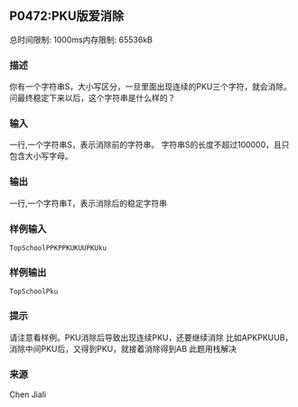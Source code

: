 ## P0472:PKU版爱消除

总时间限制: 1000ms内存限制: 65536kB

### 描述

你有⼀个字符串S，⼤小写区分，⼀旦⾥⾯出现连续的PKU三个字符，就会消除。问最终稳定下来以后，这个字符串是什么样的？

### 输入

⼀⾏,⼀个字符串S，表⽰消除前的字符串。 字符串S的⻓度不超过100000，且只包含⼤小写字⺟。

### 输出

⼀⾏,⼀个字符串T，表⽰消除后的稳定字符串

### 样例输入

`TopSchoolPPKPPKUKUUPKUku`

### 样例输出

`TopSchoolPku`

### 提示

请注意看样例。PKU消除后导致出现连续PKU，还要继续消除 比如APKPKUUB，消除中间PKU后，又得到PKU，就接着消除得到AB 此题用栈解决

### 来源

Chen Jiali
